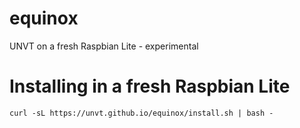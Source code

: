 # equinox
UNVT on a fresh Raspbian Lite - experimental

# Installing in a fresh Raspbian Lite
```
curl -sL https://unvt.github.io/equinox/install.sh | bash -
```
